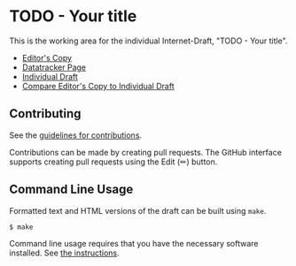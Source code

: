 # TODO - Your title

This is the working area for the individual Internet-Draft, "TODO - Your title".

* [Editor's Copy](https://nedmsmith.github.io/draft-cds-rats-intel-corim-profile/#go.draft-cds-rats-intel-corim-profile.html)
* [Datatracker Page](https://datatracker.ietf.org/doc/draft-cds-rats-intel-corim-profile)
* [Individual Draft](https://datatracker.ietf.org/doc/html/draft-cds-rats-intel-corim-profile)
* [Compare Editor's Copy to Individual Draft](https://nedmsmith.github.io/draft-cds-rats-intel-corim-profile/#go.draft-cds-rats-intel-corim-profile.diff)


## Contributing

See the
[guidelines for contributions](https://github.com/nedmsmith/draft-cds-rats-intel-corim-profile/blob//CONTRIBUTING.md).

Contributions can be made by creating pull requests.
The GitHub interface supports creating pull requests using the Edit (✏) button.


## Command Line Usage

Formatted text and HTML versions of the draft can be built using `make`.

```sh
$ make
```

Command line usage requires that you have the necessary software installed.  See
[the instructions](https://github.com/martinthomson/i-d-template/blob/main/doc/SETUP.md).


